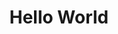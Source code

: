 ---
inv_num: 2010-081
add_credit:
url: 2010-081-hello-world
title: Hello World
year: '2010'
display_year: '2010'
medium: powder coated CNC bent stainless steel
dims: 34 5/16 x 4 1/4 x 5
pitch:
ps:
live_url:
youtube:
related_code: https://github.com/coryarcangel/Desktop-Wireform
subheading:
download:
commission:
layout: things-i-made
---